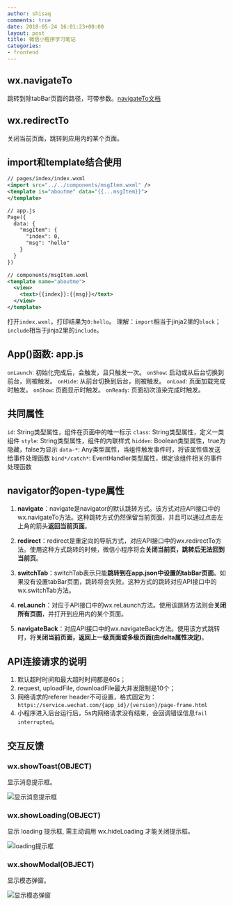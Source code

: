 ```yaml
---
author: shisaq
comments: true
date: 2018-05-24 16:01:23+00:00
layout: post
title: 微信小程序学习笔记
categories:
- frontend
---
```


## wx.navigateTo

跳转到除tabBar页面的路径，可带参数。[navigateTo文档](https://developers.weixin.qq.com/miniprogram/dev/api/ui-navigate.html?search-key=navigateTo)

## wx.redirectTo

关闭当前页面，跳转到应用内的某个页面。


## import和template结合使用

```xml
// pages/index/index.wxml
<import src="../../components/msgItem.wxml" />
<template is="aboutme" data="{{...msgItem}}">
</template>

// app.js
Page({
  data: {
    "msgItem": {
      "index": 0,
      "msg": "hello"
    }
  }
})
```

```xml
// components/msgItem.wxml
<template name="aboutme">
  <view>
    <text>{{index}}:{{msg}}</text>
  </view>
</template>
```

打开`index.wxml`，打印结果为`0:hello`。
理解：`import`相当于jinja2里的`block`；`include`相当于jinja2里的`include`。

## App()函数: app.js

`onLaunch`: 初始化完成后，会触发，且只触发一次。
`onShow`: 启动或从后台切换到前台，则被触发。
`onHide`: 从前台切换到后台，则被触发。
`onLoad`: 页面加载完成时触发。
`onShow`: 页面显示时触发。
`onReady`: 页面初次渲染完成时触发。

## 共同属性

`id`: String类型属性，组件在页面中的唯一标示
`class`: String类型属性，定义一类组件
`style`: String类型属性，组件的内联样式
`hidden`: Boolean类型属性，true为隐藏，false为显示
`data-*`: Any类型属性，当组件触发事件时，将该属性值发送给事件处理函数
`bind*/catch*`: EventHandler类型属性，绑定该组件相关的事件处理函数

## navigator的open-type属性

1. **navigate**：navigate是navigator的默认跳转方式。该方式对应API接口中的wx.navigateTo方法。这种跳转方式仍然保留当前页面，并且可以通过点击左上角的箭头**返回当前页面**。

2. **redirect**：redirect是重定向的导航方式，对应API接口中的wx.redirectTo方法。使用这种方式跳转的时候，微信小程序将会**关闭当前页，跳转后无法回到当前页**。

3. **switchTab**：switchTab表示只能**跳转到在app.json中设置的tabBar页面**。如果没有设置tabBar页面，跳转将会失败。这种方式的跳转对应API接口中的wx.switchTab方法。

4. **reLaunch**：对应于API接口中的wx.reLaunch方法。使用该跳转方法则会**关闭所有页面**，并打开到应用内的某个页面。

5. **navigateBack**：对应API接口中的wx.navigateBack方法。使用该方式跳转时，将**关闭当前页面，返回上一级页面或多级页面(由delta属性决定)**。

## API连接请求的说明

1. 默认超时时间和最大超时时间都是60s；
2. request, uploadFile, downloadFile最大并发限制是10个；
3. 网络请求的referer header不可设置，格式固定为：
 `https://service.wechat.com/{app_id}/{version}/page-frame.html`
4. 小程序进入后台运行后，5s内网络请求没有结束，会回调错误信息`fail interrupted`。

## 交互反馈

### wx.showToast(OBJECT)

显示消息提示框。

![显示消息提示框](https://i.loli.net/2018/05/31/5b1018127396b.png)

### wx.showLoading(OBJECT)

显示 loading 提示框, 需主动调用 wx.hideLoading 才能关闭提示框。

![loading提示框](https://i.loli.net/2018/05/31/5b10181272f66.png)

### wx.showModal(OBJECT)

显示模态弹窗。

![显示模态弹窗](https://i.loli.net/2018/05/31/5b101810000a5.png)
